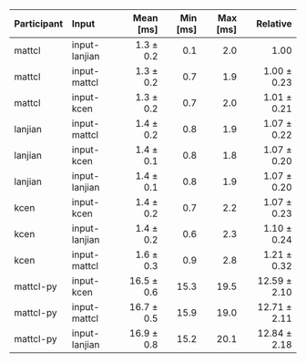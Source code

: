 | Participant | Input | Mean [ms] | Min [ms] | Max [ms] | Relative |
|:---|:---|---:|---:|---:|---:|
| mattcl | input-lanjian | 1.3 ± 0.2 | 0.1 | 2.0 | 1.00 |
| mattcl | input-mattcl | 1.3 ± 0.2 | 0.7 | 1.9 | 1.00 ± 0.23 |
| mattcl | input-kcen | 1.3 ± 0.2 | 0.7 | 2.0 | 1.01 ± 0.21 |
| lanjian | input-mattcl | 1.4 ± 0.2 | 0.8 | 1.9 | 1.07 ± 0.22 |
| lanjian | input-kcen | 1.4 ± 0.1 | 0.8 | 1.8 | 1.07 ± 0.20 |
| lanjian | input-lanjian | 1.4 ± 0.1 | 0.8 | 1.9 | 1.07 ± 0.20 |
| kcen | input-kcen | 1.4 ± 0.2 | 0.7 | 2.2 | 1.07 ± 0.23 |
| kcen | input-lanjian | 1.4 ± 0.2 | 0.6 | 2.3 | 1.10 ± 0.24 |
| kcen | input-mattcl | 1.6 ± 0.3 | 0.9 | 2.8 | 1.21 ± 0.32 |
| mattcl-py | input-kcen | 16.5 ± 0.6 | 15.3 | 19.5 | 12.59 ± 2.10 |
| mattcl-py | input-mattcl | 16.7 ± 0.5 | 15.9 | 19.0 | 12.71 ± 2.11 |
| mattcl-py | input-lanjian | 16.9 ± 0.8 | 15.2 | 20.1 | 12.84 ± 2.18 |
